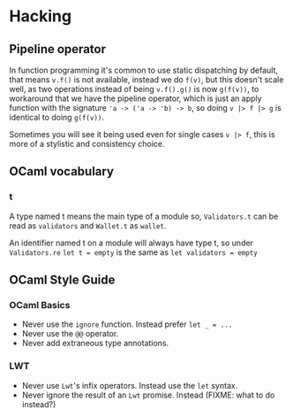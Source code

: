 # Hacking

## Pipeline operator

In function programming it's common to use static dispatching by default, that means `v.f()` is not available, instead we do `f(v)`, but this doesn't scale well, as two operations instead of being `v.f().g()` is now `g(f(v))`, to workaround that we have the pipeline operator, which is just an apply function with the signature `'a -> ('a -> 'b) -> b`, so doing `v |> f |> g` is identical to doing `g(f(v))`.

Sometimes you will see it being used even for single cases `v |> f`, this is more of a stylistic and consistency choice.

## OCaml vocabulary

### t

A type named t means the main type of a module so, `Validators.t` can be read as `validators` and `Wallet.t` as `wallet`.

An identifier named t on a module will always have type t, so under `Validators.re` `let t = empty` is the same as `let validators = empty`

## OCaml Style Guide

### OCaml Basics
- Never use the `ignore` function. Instead prefer `let _ = ...`
- Never use the `@@` operator.
- Never add extraneous type annotations.

### LWT
- Never use `Lwt`'s infix operators. Instead use the `let` syntax.
- Never ignore the result of an `Lwt` promise. Instead (FIXME: what to do instead?)
